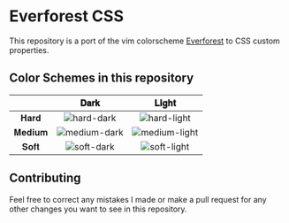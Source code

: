# Everforest CSS

This repository is a port of the vim colorscheme [Everforest](https://github.com/sainnhe/everforest) to CSS custom properties.

## Color Schemes in this repository

|        |                                                         𝐃𝐚𝐫𝐤                                                          |                                                         𝐋𝐢𝐠𝐡𝐭                                                          |
| :----: | :-------------------------------------------------------------------------------------------------------------------: | :--------------------------------------------------------------------------------------------------------------------: |
|  𝐇𝐚𝐫𝐝  |  ![hard-dark](https://user-images.githubusercontent.com/58662350/214382274-0108806d-b605-4047-af4b-c49ae06a2e8e.png)  |  ![hard-light](https://user-images.githubusercontent.com/58662350/214382313-8f60d7cc-c4ec-457c-bae5-0351a4986de0.png)  |
| 𝐌𝐞𝐝𝐢𝐮𝐦 | ![medium-dark](https://user-images.githubusercontent.com/58662350/214382352-cd7a4f63-e6ef-4575-82c0-a8b72aa37c0c.png) | ![medium-light](https://user-images.githubusercontent.com/58662350/214382392-57b58f0a-f5e6-4d09-abcb-1da7f2100268.png) |
|  𝐒𝐨𝐟𝐭  |  ![soft-dark](https://user-images.githubusercontent.com/58662350/214382429-52e16e08-7c92-4f54-b83e-c2a0c2b4bb3d.png)  |  ![soft-light](https://user-images.githubusercontent.com/58662350/214382443-e7202629-5caf-4f9e-9444-512e2a21de5f.png)  |

## Contributing

Feel free to correct any mistakes I made or make a pull request for any other changes you want to see in this repository.
